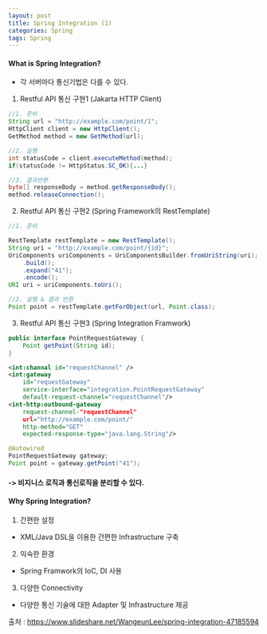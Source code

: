 ```yaml
---
layout: post
title: Spring Integration (1)
categories: Spring
tags: Spring
---
```


#### What is Spring Integration?

- 각 서버마다 통신기법은 다를 수 있다.

1. Restful API 통신 구현1 (Jakarta HTTP Client)
```java
//1. 준비
String url = "http://example.com/point/1";
HttpClient client = new HttpClient();
GetMethod method = new GetMethod(url);
```

```java
//2. 실행
int statusCode = client.executeMethod(method);
if(statusCode != HttpStatus.SC_OK){...}
```

```java
//3. 결과반환
byte[] responseBody = method.getResponseBody();
method.releaseConnection();
```

2. Restful API 통신 구현2 (Spring Framework의 RestTemplate)

```java
//1. 준비

RestTemplate restTemplate = new RestTemplate();
String uri = "http://example.com/point/{id}";
UriComponents uriComponents = UriComponentsBuilder.fromUriString(uri);
    .build();
    .expand("41");
    .encode();
URI uri = uriComponents.toUri();
```
```java
//2. 실행 & 결과 반환
Point point = restTemplate.getForObject(url, Point.class);
```

3. Restful API 통신 구현3 (Spring Integration Framwork)

```java
public interface PointRequestGateway {
    Point getPoint(String id);
}
```
```xml
<int:channal id="requestChannel" />
<int:gateway
    id="requestGateway"
    service-interface="integration.PointRequestGateway"
    default-request-channel="requestChannel"/>
<int-http:outbound-gateway
    request-channel-"requestChannel"
    url="http://example.com/point/"
    http-method="GET"
    expected-response-type="java.lang.String"/>
```
```java
@Autowired
PointRequestGateway gateway;
Point point = gateway.getPoint("41");
```

#### -> 비지니스 로직과 통신로직을 분리할 수 있다.

#### Why Spring Integration?
1. 간편한 설정
- XML/Java DSL을 이용한 간편한 Infrastructure 구축
2. 익숙한 환경
- Spring Framwork의 IoC, DI 사용
3. 다양한 Connectivity
- 다양한 통신 기술에 대한 Adapter 및 Infrastructure 제공



출처 : https://www.slideshare.net/WangeunLee/spring-integration-47185594
